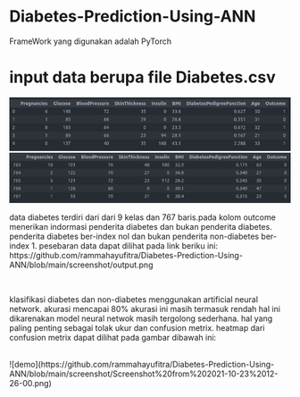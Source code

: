 # Diabetes-Prediction-Using-ANN
FrameWork yang digunakan adalah PyTorch
# input data berupa file Diabetes.csv
![demo](https://github.com/rammahayufitra/Diabetes-Prediction-Using-ANN/blob/main/screenshot/Screenshot%20from%202021-10-23%2010-00-02.png)
![demo](https://github.com/rammahayufitra/Diabetes-Prediction-Using-ANN/blob/main/screenshot/Screenshot%20from%202021-10-23%2010-06-49.png)
<br>
<p>data diabetes terdiri dari dari 9 kelas dan 767 baris.pada kolom outcome menerikan indormasi penderita diabetes dan bukan penderita diabetes. penderita diabetes ber-index nol dan bukan penderita non-diabetes ber-index 1. pesebaran data dapat dilihat pada link beriku ini: https://github.com/rammahayufitra/Diabetes-Prediction-Using-ANN/blob/main/screenshot/output.png</p>
<br>
<p>klasifikasi diabetes dan non-diabetes menggunakan artificial neural network. akurasi mencapai 80% akurasi ini masih termasuk rendah hal ini dikarenakan model neural netwok masih tergolong sederhana. hal yang paling penting sebagai tolak ukur dan confusion metrix. heatmap dari confusion metrix dapat dilihat pada gambar dibawah ini:</p>
<br>
![demo](https://github.com/rammahayufitra/Diabetes-Prediction-Using-ANN/blob/main/screenshot/Screenshot%20from%202021-10-23%2012-26-00.png)


